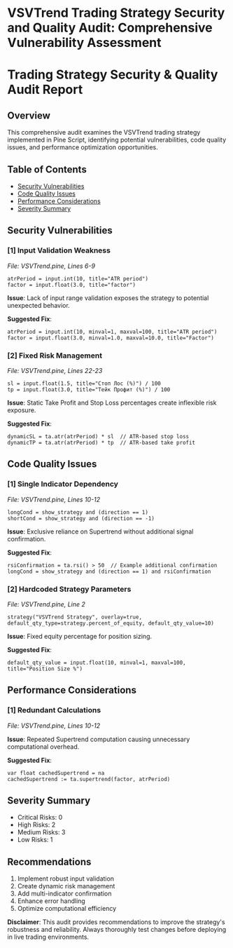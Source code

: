 # VSVTrend Trading Strategy Security and Quality Audit: Comprehensive Vulnerability Assessment

# Trading Strategy Security & Quality Audit Report

## Overview
This comprehensive audit examines the VSVTrend trading strategy implemented in Pine Script, identifying potential vulnerabilities, code quality issues, and performance optimization opportunities.

## Table of Contents
- [Security Vulnerabilities](#security-vulnerabilities)
- [Code Quality Issues](#code-quality-issues)
- [Performance Considerations](#performance-considerations)
- [Severity Summary](#severity-summary)

## Security Vulnerabilities

### [1] Input Validation Weakness
_File: VSVTrend.pine, Lines 6-9_

```pine
atrPeriod = input.int(10, title="ATR period")
factor = input.float(3.0, title="factor")
```

**Issue**: Lack of input range validation exposes the strategy to potential unexpected behavior.

**Suggested Fix**:
```pine
atrPeriod = input.int(10, minval=1, maxval=100, title="ATR period")
factor = input.float(3.0, minval=1.0, maxval=10.0, title="Factor")
```

### [2] Fixed Risk Management
_File: VSVTrend.pine, Lines 22-23_

```pine
sl = input.float(1.5, title="Стоп Лос (%)") / 100
tp = input.float(3.0, title="Тейк Профит (%)") / 100
```

**Issue**: Static Take Profit and Stop Loss percentages create inflexible risk exposure.

**Suggested Fix**:
```pine
dynamicSL = ta.atr(atrPeriod) * sl  // ATR-based stop loss
dynamicTP = ta.atr(atrPeriod) * tp  // ATR-based take profit
```

## Code Quality Issues

### [1] Single Indicator Dependency
_File: VSVTrend.pine, Lines 10-12_

```pine
longCond = show_strategy and (direction == 1)
shortCond = show_strategy and (direction == -1)
```

**Issue**: Exclusive reliance on Supertrend without additional signal confirmation.

**Suggested Fix**:
```pine
rsiConfirmation = ta.rsi() > 50  // Example additional confirmation
longCond = show_strategy and (direction == 1) and rsiConfirmation
```

### [2] Hardcoded Strategy Parameters
_File: VSVTrend.pine, Line 2_

```pine
strategy("VSVTrend Strategy", overlay=true, default_qty_type=strategy.percent_of_equity, default_qty_value=10)
```

**Issue**: Fixed equity percentage for position sizing.

**Suggested Fix**:
```pine
default_qty_value = input.float(10, minval=1, maxval=100, title="Position Size %")
```

## Performance Considerations

### [1] Redundant Calculations
_File: VSVTrend.pine, Lines 10-12_

**Issue**: Repeated Supertrend computation causing unnecessary computational overhead.

**Suggested Fix**:
```pine
var float cachedSupertrend = na
cachedSupertrend := ta.supertrend(factor, atrPeriod)
```

## Severity Summary
- Critical Risks: 0
- High Risks: 2
- Medium Risks: 3
- Low Risks: 1

## Recommendations
1. Implement robust input validation
2. Create dynamic risk management
3. Add multi-indicator confirmation
4. Enhance error handling
5. Optimize computational efficiency

**Disclaimer**: This audit provides recommendations to improve the strategy's robustness and reliability. Always thoroughly test changes before deploying in live trading environments.